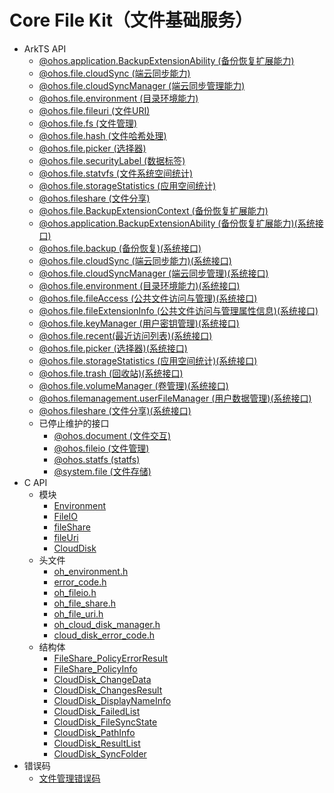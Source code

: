 # Core File Kit（文件基础服务）<!--core-file-api-->

<!--Kit: Core File Kit-->
<!--Subsystem: FileManagement-->
<!--Owner: @wangke25-->
<!--Designer: @bubble_mao; @zhuangzhuang; @gsl_1234-->
<!--Tester: @liuhonggang123-->
<!--Adviser: @foryourself-->

- ArkTS API<!--core-file-arkts-->
  - [@ohos.application.BackupExtensionAbility (备份恢复扩展能力)](js-apis-application-backupExtensionAbility.md)
  - [@ohos.file.cloudSync (端云同步能力)](js-apis-file-cloudsync.md)
  - [@ohos.file.cloudSyncManager (端云同步管理能力)](js-apis-file-cloudsyncmanager.md)
  - [@ohos.file.environment (目录环境能力)](js-apis-file-environment.md)
  - [@ohos.file.fileuri (文件URI)](js-apis-file-fileuri.md)
  - [@ohos.file.fs (文件管理)](js-apis-file-fs.md)
  - [@ohos.file.hash (文件哈希处理)](js-apis-file-hash.md)
  - [@ohos.file.picker (选择器)](js-apis-file-picker.md)
  - [@ohos.file.securityLabel (数据标签)](js-apis-file-securityLabel.md)
  - [@ohos.file.statvfs (文件系统空间统计)](js-apis-file-statvfs.md)
  - [@ohos.file.storageStatistics (应用空间统计)](js-apis-file-storage-statistics.md)
  - [@ohos.fileshare (文件分享)](js-apis-fileShare.md)
  - [@ohos.file.BackupExtensionContext (备份恢复扩展能力)](js-apis-file-backupextensioncontext.md)
  <!--Del-->
  - [@ohos.application.BackupExtensionAbility (备份恢复扩展能力)(系统接口)](js-apis-application-backupExtensionAbility-sys.md)
  - [@ohos.file.backup (备份恢复)(系统接口)](js-apis-file-backup-sys.md)
  - [@ohos.file.cloudSync (端云同步能力)(系统接口)](js-apis-file-cloudsync-sys.md)
  - [@ohos.file.cloudSyncManager (端云同步管理)(系统接口)](js-apis-file-cloudsyncmanager-sys.md)
  - [@ohos.file.environment (目录环境能力)(系统接口)](js-apis-file-environment-sys.md)
  - [@ohos.file.fileAccess (公共文件访问与管理)(系统接口)](js-apis-fileAccess-sys.md)
  - [@ohos.file.fileExtensionInfo (公共文件访问与管理属性信息)(系统接口)](js-apis-fileExtensionInfo-sys.md)
  - [@ohos.file.keyManager (用户密钥管理)(系统接口)](js-apis-file-keymanager-sys.md)
  - [@ohos.file.recent(最近访问列表)(系统接口)](js-apis-file-recent-sys.md)
  - [@ohos.file.picker (选择器)(系统接口)](js-apis-file-picker-sys.md)
  - [@ohos.file.storageStatistics (应用空间统计)(系统接口)](js-apis-file-storage-statistics-sys.md)
  - [@ohos.file.trash (回收站)(系统接口)](js-apis-file-trash-sys.md)
  - [@ohos.file.volumeManager (卷管理)(系统接口)](js-apis-file-volumemanager-sys.md)
  - [@ohos.filemanagement.userFileManager (用户数据管理)(系统接口)](js-apis-userFileManager-sys.md)
  - [@ohos.fileshare (文件分享)(系统接口)](js-apis-fileShare-sys.md)
  <!--DelEnd-->
  - 已停止维护的接口<!--core-file-arkts-dep-->
    - [@ohos.document (文件交互)](js-apis-document.md)
    - [@ohos.fileio (文件管理)](js-apis-fileio.md)
    - [@ohos.statfs (statfs)](js-apis-statfs.md)
    - [@system.file (文件存储)](js-apis-system-file.md)
- C API<!--core-file-c-->
  - 模块<!--core-file-module-->
    - [Environment](capi-environment.md)
    - [FileIO](capi-fileio.md)
    - [fileShare](capi-fileshare.md)
    - [fileUri](capi-fileuri.md)
    - [CloudDisk](capi-clouddisk.md)
  - 头文件<!--core-file-headerfile-->
    - [oh_environment.h](capi-oh-environment-h.md)
    - [error_code.h](capi-error-code-h.md)
    - [oh_fileio.h](capi-oh-fileio-h.md)
    - [oh_file_share.h](capi-oh-file-share-h.md)
    - [oh_file_uri.h](capi-oh-file-uri-h.md)
    - [oh_cloud_disk_manager.h](capi-oh-cloud-disk-manager-h.md)
    - [cloud_disk_error_code.h](capi-cloud-disk-error-code-h.md)
  - 结构体<!--core-file-struct-->
    - [FileShare_PolicyErrorResult](capi-fileshare-fileshare-policyerrorresult.md)
    - [FileShare_PolicyInfo](capi-fileshare-fileshare-policyinfo.md)
    - [CloudDisk_ChangeData](capi-clouddisk-clouddisk-changedata.md)
    - [CloudDisk_ChangesResult](capi-clouddisk-clouddisk-changesresult.md)
    - [CloudDisk_DisplayNameInfo](capi-clouddisk-clouddisk-displaynameinfo.md)
    - [CloudDisk_FailedList](capi-clouddisk-clouddisk-failedlist.md)
    - [CloudDisk_FileSyncState](capi-clouddisk-clouddisk-filesyncstate.md)
    - [CloudDisk_PathInfo](capi-clouddisk-clouddisk-pathinfo.md)
    - [CloudDisk_ResultList](capi-clouddisk-clouddisk-resultlist.md)
    - [CloudDisk_SyncFolder](capi-clouddisk-clouddisk-syncfolder.md)
- 错误码<!--core-file-arkts-errcode-->
  - [文件管理错误码](errorcode-filemanagement.md)
  